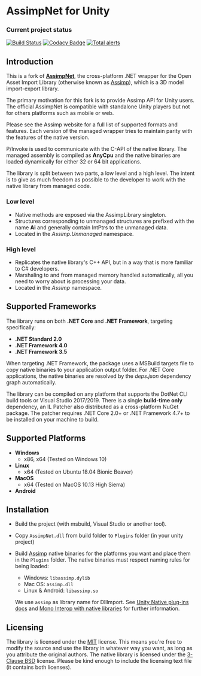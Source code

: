 # AssimpNet for Unity

### Current project status ###
[![Build Status](https://intelligide.visualstudio.com/Assimp%20for%20Unity/_apis/build/status/intelligide.assimpnet-unity?branchName=master)](https://intelligide.visualstudio.com/Assimp%20for%20Unity/_build/latest?definitionId=1&branchName=master)
[![Codacy Badge](https://api.codacy.com/project/badge/Grade/ac1e60e80292426abf975b7172266eed)](https://www.codacy.com/app/intelligide/assimpnet-unity?utm_source=github.com&amp;utm_medium=referral&amp;utm_content=intelligide/assimpnet-unity&amp;utm_campaign=Badge_Grade)
[![Total alerts](https://img.shields.io/lgtm/alerts/g/intelligide/assimpnet-unity.svg?logo=lgtm&logoWidth=18)](https://lgtm.com/projects/g/intelligide/assimpnet-unity/alerts/)

## Introduction ##

This is a fork of [**AssimpNet**](https://bitbucket.org/Starnick/assimpnet), the cross-platform .NET wrapper for the Open Asset Import Library (otherwise known as [Assimp](https://github.com/assimp/assimp)), which is a 3D model import-export library. 

The primary motivation for this fork is to provide Assimp API for Unity users. The official AssimpNet is compatible with standalone Unity players but not for others platforms such as mobile or web.

Please see the Assimp website for a full list of supported formats and features. Each version of the managed wrapper tries to maintain parity with the features of the native version.

P/Invoke is used to communicate with the C-API of the native library. The managed assembly is compiled as **AnyCpu** and the native binaries are loaded dynamically for either 32 or 64 bit applications.

The library is split between two parts, a low level and a high level. The intent is to give as much freedom as possible to the developer to work with the native library from managed code.

### Low level ###

* Native methods are exposed via the AssimpLibrary singleton.
* Structures corresponding to unmanaged structures are prefixed with the name **Ai** and generally contain IntPtrs to the unmanaged data.
* Located in the *Assimp.Unmanaged* namespace.

### High level ###

* Replicates the native library's C++ API, but in a way that is more familiar to C# developers.
* Marshaling to and from managed memory handled automatically, all you need to worry about is processing your data.
* Located in the *Assimp* namespace.

## Supported Frameworks ##

The library runs on both **.NET Core** and **.NET Framework**, targeting specifically:

* **.NET Standard 2.0**
* **.NET Framework 4.0**
* **.NET Framework 3.5**

When targeting .NET Framework, the package uses a MSBuild targets file to copy native binaries to your application output folder. For .NET Core applications, the native binaries are resolved by the *deps.json* dependency graph automatically.

The library can be compiled on any platform that supports  the DotNet CLI build tools or Visual Studio 2017/2019. There is a single **build-time only** dependency, an IL Patcher also distributed as a cross-platform NuGet package. The patcher requires .NET Core 2.0+ or .NET Framework 4.7+ to be installed on your machine to build.

## Supported Platforms ##

* **Windows** 
	* x86, x64 (Tested on Windows 10)
* **Linux**
	* x64 (Tested on Ubuntu 18.04 Bionic Beaver)
* **MacOS**
	* x64 (Tested on MacOS 10.13 High Sierra)
* **Android**

## Installation

- Build the project (with msbuild, Visual Studio or another tool).
- Copy `AssimpNet.dll` from build folder to `Plugins` folder (in your unity project)

- Build [Assimp](https://github.com/assimp/assimp) native binaries for the platforms you want and place them in the `Plugins` folder. The native binaries must respect naming rules for being loaded:
    - Windows: `libassimp.dylib`
    - Mac OS: `assimp.dll`
    - Linux & Android: `libassimp.so`

  We use `assimp` as library name for DllImport. See [Unity Native plug-ins docs](https://docs.unity3d.com/Manual/NativePlugins.html) and [Mono Interop with native libraries](https://www.mono-project.com/docs/advanced/pinvoke/#library-names) for further information.

## Licensing ##

The library is licensed under the [MIT](https://opensource.org/licenses/MIT) license. This means you're free to modify the source and use the library in whatever way you want, as long as you attribute the original authors. The native library is licensed under the [3-Clause BSD](https://opensource.org/licenses/BSD-3-Clause) license. Please be kind enough to include the licensing text file (it contains both licenses).

